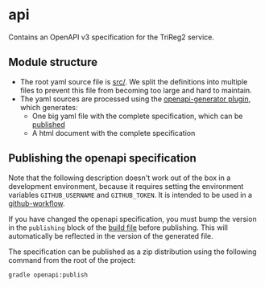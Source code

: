 # api
Contains an OpenAPI v3 specification for the TriReg2 service.

## Module structure
* The root yaml source file is [src/](src/trireg2.yaml). We split the definitions into multiple files to prevent this file from becoming too large and hard to maintain.
* The yaml sources are processed using the [openapi-generator plugin](https://openapi-generator.tech/docs/plugins/#gradle), which generates:
  * One big yaml file with the complete specification, which can be [published](#publishing-the-openapi-specification)
  * A html document with the complete specification

## Publishing the openapi specification
Note that the following description doesn't work out of the box in a development environment, because it requires setting the environment variables `GITHUB_USERNAME` and `GITHUB_TOKEN`. It is intended to be used in a [github-workflow](../.github/workflows/api-publish.yml).

If you have changed the openapi specification, you must bump the version in the `publishing` block of the [build file](build.gradle.kts) before publishing. This will automatically be reflected in the version of the generated file.

The specification can be published as a zip distribution using the following command from the root of the project:
```
gradle openapi:publish
```  